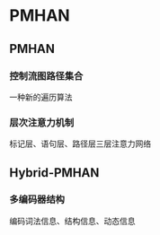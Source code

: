 # PMHAN
## PMHAN
### 控制流图路径集合
一种新的遍历算法
### 层次注意力机制
标记层、语句层、路径层三层注意力网络
## Hybrid-PMHAN
### 多编码器结构
编码词法信息、结构信息、动态信息